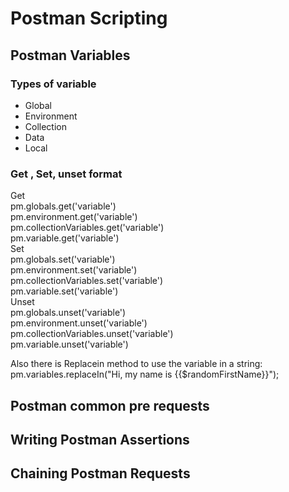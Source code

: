 # Postman Scripting

## Postman Variables
### Types of variable
- Global
- Environment
- Collection
- Data
- Local
### Get , Set, unset format
Get <br>
pm.globals.get('variable')  
pm.environment.get('variable')  
pm.collectionVariables.get('variable')  
pm.variable.get('variable')  
Set <br>
pm.globals.set('variable')  
pm.environment.set('variable')  
pm.collectionVariables.set('variable')  
pm.variable.set('variable')  
Unset <br>
pm.globals.unset('variable')  
pm.environment.unset('variable')  
pm.collectionVariables.unset('variable')  
pm.variable.unset('variable')  

Also there is Replacein method to use the variable in a string: 
pm.variables.replaceIn("Hi, my name is {{$randomFirstName}}");

## Postman common pre requests
## Writing Postman Assertions
## Chaining Postman Requests
